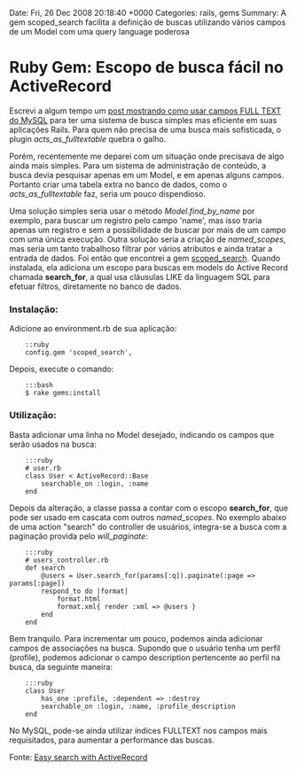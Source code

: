 Date: Fri, 26 Dec 2008 20:18:40 +0000
Categories: rails, gems
Summary: A gem scoped_search facilita a definição de buscas utilizando vários campos de um Model com uma query language poderosa

# Ruby Gem: Escopo de busca fácil no ActiveRecord


Escrevi a algum tempo um [post mostrando como usar campos FULL TEXT do MySQL][1] para ter uma sistema de busca simples mas eficiente em suas aplicações Rails. Para quem não precisa de uma busca mais sofisticada, o plugin _acts_as_fulltextable_ quebra o galho.

Porém, recentemente me deparei com um situação onde precisava de algo ainda mais simples. Para um sistema de administração de conteúdo, a busca devia pesquisar apenas em um Model, e em apenas alguns campos. Portanto criar uma tabela extra no banco de dados, como o _acts_as_fulltextable_ faz, seria um pouco dispendioso.

Uma solução simples seria usar o método _Model.find_by_name_ por exemplo, para buscar um registro pelo campo 'name', mas isso traria apenas um registro e sem a possibilidade de buscar por mais de um campo com uma única execução. Outra solução seria a criação de *named_scopes*, mas seria um tanto trabalhoso filtrar por vários atributos e ainda tratar a entrada de dados. Foi então que encontrei a gem [scoped_search][2]. Quando instalada, ela adiciona um escopo para buscas em models do Active Record chamada **search_for**, a qual usa cláusulas LIKE da linguagem SQL para efetuar filtros, diretamente no banco de dados.

### Instalação:

Adicione ao environment.rb de sua aplicação:

		::ruby
		config.gem 'scoped_search',

Depois, execute o comando:

		:::bash
		$ rake gems:install


### Utilização:

Basta adicionar uma linha no Model desejado, indicando os campos que serão usados na busca:

		:::ruby
		# user.rb
		class User < ActiveRecord::Base
			searchable_on :login, :name
		end

Depois da alteração, a classe passa a contar com o escopo **search_for**, que
pode ser usado em cascata com outros *named_scopes*. No exemplo abaixo de uma action "search" do controller de usuários, integra-se a busca com a paginação provida pelo _will_paginate_:

		:::ruby
		# users_controller.rb
		def search
			@users = User.search_for(params[:q]).paginate(:page => params[:page])
			respond_to do |format|
				format.html
				format.xml{ render :xml => @users }
			end
		end



Bem tranquilo. Para incrementar um pouco, podemos ainda adicionar campos de associações na busca. Supondo que o usuário tenha um perfil (profile), podemos adicionar o campo description pertencente ao perfil na busca, da seguinte maneira:


		:::ruby
		class User 
			has_one :profile, :dependent => :destroy
			searchable_on :login, :name, :profile_description
		end


No MySQL, pode-se ainda utilizar índices FULLTEXT nos campos mais requisitados, para aumentar a performance das buscas.

Fonte: [Easy search with ActiveRecord][3]



[1]: http://flaviogranero.com/blog/sistema-de-busca-full-text-no-rails-usando-mysql/
[2]: http://github.com/wvanbergen/scoped_search/tree/master
[3]: http://techblog.floorplanner.com/2008/07/26/easy-search-with-activerecord/

